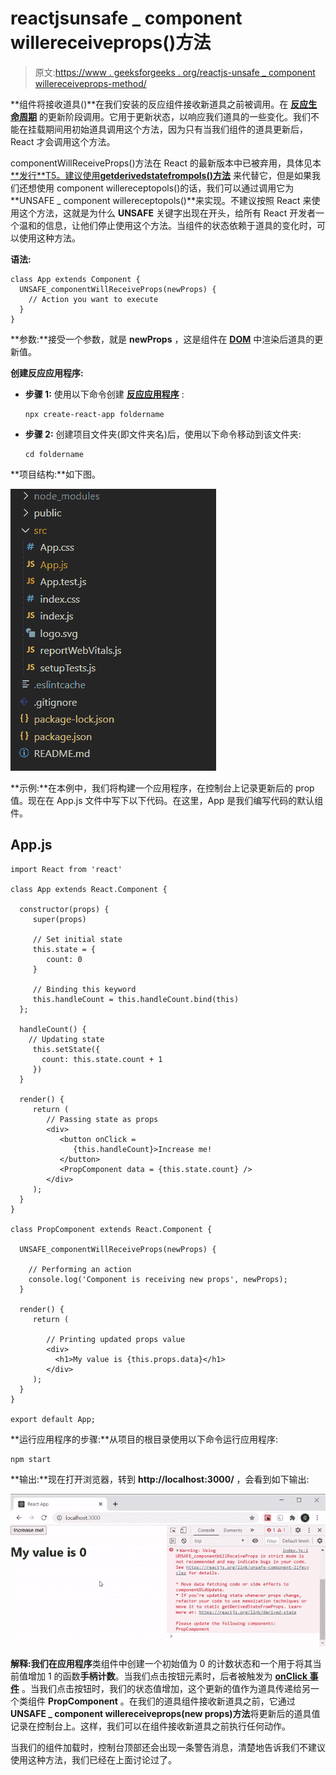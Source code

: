 # reactjsunsafe _ component willereceiveprops()方法

> 原文:[https://www . geeksforgeeks . org/reactjs-unsafe _ component willereceiveprops-method/](https://www.geeksforgeeks.org/reactjs-unsafe_componentwillreceiveprops-method/)

**组件将接收道具()**在我们安装的反应组件接收新道具之前被调用。在 [**<u>反应生命周期</u>**](https://www.geeksforgeeks.org/reactjs-lifecycle-components/) 的更新阶段调用。它用于更新状态，以响应我们道具的一些变化。我们不能在挂载期间用初始道具调用这个方法，因为只有当我们组件的道具更新后，React 才会调用这个方法。

componentWillReceiveProps()方法在 React 的最新版本中已被弃用，具体见本 [**<u>发行</u>**T5。建议使用](https://github.com/GeekyAnts/NativeBase/issues/2776)[**<u>getderivedstatefrompols()方法</u>**](https://www.geeksforgeeks.org/react-js-static-getderivedstatefromprops/) 来代替它，但是如果我们还想使用 component willereceptopols()的话，我们可以通过调用它为**UNSAFE _ component willereceptopols()**来实现。不建议按照 React 来使用这个方法，这就是为什么 **UNSAFE** 关键字出现在开头，给所有 React 开发者一个温和的信息，让他们停止使用这个方法。当组件的状态依赖于道具的变化时，可以使用这种方法。

**语法:**

```
class App extends Component {
  UNSAFE_componentWillReceiveProps(newProps) {
    // Action you want to execute
  }
}
```

**参数:**接受一个参数，就是 **newProps** ，这是组件在 [**<u>DOM</u>**](https://www.geeksforgeeks.org/dom-document-object-model/) 中渲染后道具的更新值。

**创建反应应用程序:**

*   **步骤 1:** 使用以下命令创建 [**<u>反应应用程序</u>**](https://www.geeksforgeeks.org/reactjs-setting-development-environment/) :

    ```
    npx create-react-app foldername
    ```

*   **步骤 2:** 创建项目文件夹(即文件夹名)后，使用以下命令移动到该文件夹:

    ```
    cd foldername
    ```

**项目结构:**如下图。

![](img/5df4ca48c7cf8e9046a3ef1b4eafc236.png)

**示例:**在本例中，我们将构建一个应用程序，在控制台上记录更新后的 prop 值。现在在 App.js 文件中写下以下代码。在这里，App 是我们编写代码的默认组件。

## App.js

```
import React from 'react'

class App extends React.Component {

  constructor(props) {
     super(props)

     // Set initial state
     this.state = {
        count: 0
     }

     // Binding this keyword
     this.handleCount = this.handleCount.bind(this)
  };

  handleCount() {
    // Updating state
     this.setState({
       count: this.state.count + 1
     })
  }

  render() {
     return (
        // Passing state as props
        <div>
           <button onClick = 
              {this.handleCount}>Increase me!
           </button>
           <PropComponent data = {this.state.count} />
        </div>
     );
  }
}

class PropComponent extends React.Component {

  UNSAFE_componentWillReceiveProps(newProps) { 

    // Performing an action   
    console.log('Component is receiving new props', newProps);
  }

  render() {
     return (

        // Printing updated props value
        <div>
          <h1>My value is {this.props.data}</h1>
        </div>
     );
  }
}

export default App;
```

**运行应用程序的步骤:**从项目的根目录使用以下命令运行应用程序:

```
npm start
```

**输出:**现在打开浏览器，转到 **http://localhost:3000/** ，会看到如下输出:

![](img/04dece9c32a9ea7f94fe07db20fc08d5.png)

**解释:**我们在**应用程序**类组件中创建一个初始值为 0 的计数状态和一个用于将其当前值增加 1 的函数**手柄计数**。当我们点击按钮元素时，后者被触发为 [**<u>onClick 事件</u>**](https://www.geeksforgeeks.org/javascript-events/) 。当我们点击按钮时，我们的状态值增加，这个更新的值作为道具传递给另一个类组件 **PropComponent** 。在我们的道具组件接收新道具之前，它通过**UNSAFE _ component willereceiveprops(new props)方法**将更新后的道具值记录在控制台上。这样，我们可以在组件接收新道具之前执行任何动作。

当我们的组件加载时，控制台顶部还会出现一条警告消息，清楚地告诉我们不建议使用这种方法，我们已经在上面讨论过了。